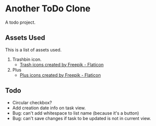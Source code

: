 # Another ToDo Clone

A todo project.

## Assets Used

This is a list of assets used.

1. Trashbin icon.
   - [Trash icons created by Freepik - Flaticon](https://www.flaticon.com/free-icons/trash)
2. Plus
   - [Plus icons created by Freepik - Flaticon](https://www.flaticon.com/free-icons/plus)

## Todo

- Circular checkbox?
- Add creation date info on task view.
- Bug: can't add whitespace to list name (because it's a button)
- Bug: can't save changes if task to be updated is not in current view.

